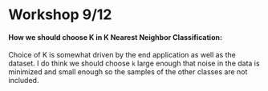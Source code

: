 # Workshop 9/12

#### How we should choose K in K Nearest Neighbor Classification:

Choice of K is somewhat driven by the end application as well as the dataset. I do think we should choose `k` large enough that noise in the data is minimized and small enough so the samples of the other classes are not included. 
